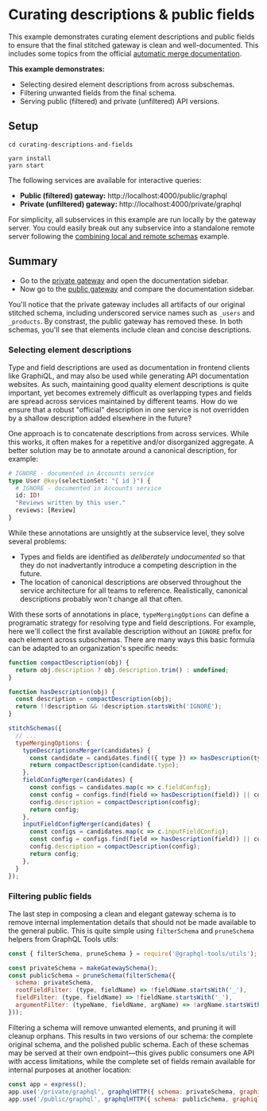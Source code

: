 # Curating descriptions &amp; public fields

This example demonstrates curating element descriptions and public fields to ensure that the final stitched gateway is clean and well-documented. This includes some topics from the official [automatic merge documentation](https://www.graphql-tools.com/docs/stitch-combining-schemas#automatic-merge).

**This example demonstrates:**

- Selecting desired element descriptions from across subschemas.
- Filtering unwanted fields from the final schema.
- Serving public (filtered) and private (unfiltered) API versions.

## Setup

```shell
cd curating-descriptions-and-fields

yarn install
yarn start
```

The following services are available for interactive queries:

- **Public (filtered) gateway:** http://localhost:4000/public/graphql
- **Private (unfiltered) gateway:** http://localhost:4000/private/graphql

For simplicity, all subservices in this example are run locally by the gateway server. You could easily break out any subservice into a standalone remote server following the [combining local and remote schemas](../combining-local-and-remote-schemas) example.

## Summary

* Go to the [private gateway](http://localhost:4000/private/graphql) and open the documentation sidebar.
* Now go to the [public gateway](http://localhost:4000/public/graphql) and compare the documentation sidebar.

You'll notice that the private gateway includes all artifacts of our original stitched schema, including underscored service names such as `_users` and `_products`. By constrast, the public gateway has removed these. In both schemas, you'll see that elements include clean and concise descriptions.

### Selecting element descriptions

Type and field descriptions are used as documentation in frontend clients like GraphiQL, and may also be used while generating API documentation websites. As such, maintaining good quality element descriptions is quite important, yet becomes extremely difficult as overlapping types and fields are spread across services maintained by different teams. How do we ensure that a robust "official" description in one service is not overridden by a shallow description added elsewhere in the future?

One approach is to concatenate descriptions from across services. While this works, it often makes for a repetitive and/or disorganized aggregate. A better solution may be to annotate around a canonical description, for example:

```graphql
# IGNORE - documented in Accounts service
type User @key(selectionSet: "{ id }") {
  # IGNORE - documented in Accounts service
  id: ID!
  "Reviews written by this user."
  reviews: [Review]
}
```

While these annotations are unsightly at the subservice level, they solve several problems:

- Types and fields are identified as _deliberately undocumented_ so that they do not inadvertantly introduce a competing description in the future.
- The location of canonical descriptions are observed throughout the service architecture for all teams to reference. Realistically, canonical descriptions probably won't change all that often.

With these sorts of annotations in place, `typeMergingOptions` can define a programatic strategy for resolving type and field descriptions. For example, here we'll collect the first available description without an `IGNORE` prefix for each element across subschemas. There are many ways this basic formula can be adapted to an organization's specific needs:

```js
function compactDescription(obj) {
  return obj.description ? obj.description.trim() : undefined;
}

function hasDescription(obj) {
  const description = compactDescription(obj);
  return !!description && !description.startsWith('IGNORE');
}

stitchSchemas({
  // ...
  typeMergingOptions: {
    typeDescriptionsMerger(candidates) {
      const candidate = candidates.find(({ type }) => hasDescription(type)) || candidates.pop();
      return compactDescription(candidate.type);
    },
    fieldConfigMerger(candidates) {
      const configs = candidates.map(c => c.fieldConfig);
      const config = configs.find(field => hasDescription(field)) || configs.pop();
      config.description = compactDescription(config);
      return config;
    },
    inputFieldConfigMerger(candidates) {
      const configs = candidates.map(c => c.inputFieldConfig);
      const config = configs.find(field => hasDescription(field)) || configs.pop();
      config.description = compactDescription(config);
      return config;
    },
  }
});
```

### Filtering public fields

The last step in composing a clean and elegant gateway schema is to remove internal implementation details that should not be made available to the general public. This is quite simple using `filterSchema` and `pruneSchema` helpers from GraphQL Tools utils:

```js
const { filterSchema, pruneSchema } = require('@graphql-tools/utils');

const privateSchema = makeGatewaySchema();
const publicSchema = pruneSchema(filterSchema({
  schema: privateSchema,
  rootFieldFilter: (type, fieldName) => !fieldName.startsWith('_'),
  fieldFilter: (type, fieldName) => !fieldName.startsWith('_'),
  argumentFilter: (typeName, fieldName, argName) => !argName.startsWith('_'),
}));
```

Filtering a schema will remove unwanted elements, and pruning it will cleanup orphans. This results in two versions of our schema: the complete original schema, and the polished public schema. Each of these schemas may be served at their own endpoint&mdash;this gives public consumers one API with access limitations, while the complete set of fields remain available for internal purposes at another location:

```js
const app = express();
app.use('/private/graphql', graphqlHTTP({ schema: privateSchema, graphiql: true }));
app.use('/public/graphql', graphqlHTTP({ schema: publicSchema, graphiql: true }));
```
